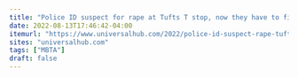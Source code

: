 ```yaml
---
title: "Police ID suspect for rape at Tufts T stop, now they have to find him"
date: 2022-08-13T17:46:42-04:00
itemurl: "https://www.universalhub.com/2022/police-id-suspect-rape-tufts-t-stop-now-they-have"
sites: "universalhub.com"
tags: ["MBTA"]
draft: false
---
```


